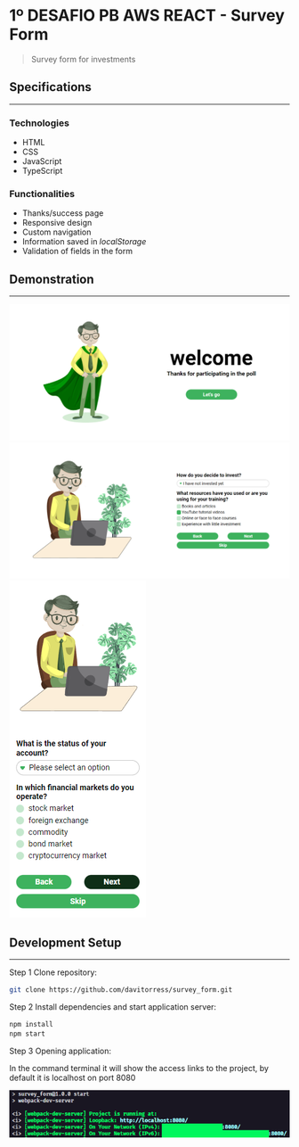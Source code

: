 # 1º DESAFIO PB AWS REACT - Survey Form

> Survey form for investments

## Specifications

---

### Technologies

- HTML
- CSS
- JavaScript
- TypeScript

### Functionalities

- Thanks/success page
- Responsive design
- Custom navigation
- Information saved in <i>localStorage</i>
- Validation of fields in the form

## Demonstration

---

<img src="./src/img/demo/home_desktop.png" alt="Home desktop">
<img src="./src/img/demo/form_validated.png" alt="Form validated">
<img src="./src/img/demo/mobile_form.png" alt="Mobile form">

## Development Setup

---

Step 1
Clone repository:

```bash
git clone https://github.com/davitorress/survey_form.git
```

Step 2
Install dependencies and start application server:

```bash
npm install
npm start
```

Step 3
Opening application:

In the command terminal it will show the access links to the project, by default it is localhost on port 8080

<img src="./src/img/demo/links_example.png" alt="Links example">
